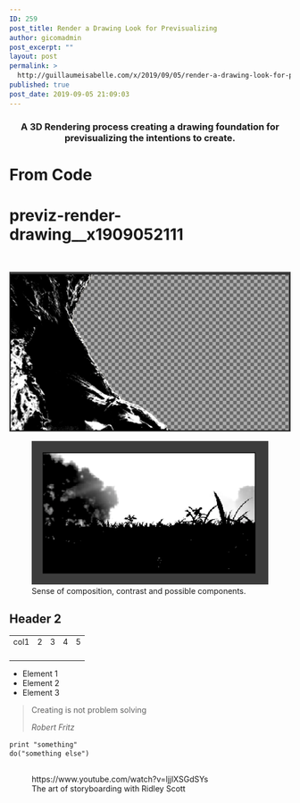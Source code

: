 ```yaml
---
ID: 259
post_title: Render a Drawing Look for Previsualizing
author: gicomadmin
post_excerpt: ""
layout: post
permalink: >
  http://guillaumeisabelle.com/x/2019/09/05/render-a-drawing-look-for-previsualizing/
published: true
post_date: 2019-09-05 21:09:03
---
```

<!-- wp:heading {"level":3,"align":"center"} -->
<h3 style="text-align:center">A 3D Rendering process creating a drawing foundation for previsualizing the intentions to create.</h3>
<!-- /wp:heading -->

<h1><strong>From Code</strong></h1>
<h1>previz-render-drawing__x1909052111</h1>
<p> </p>
<p><img src="https://github.com/GuillaumeIsabelle/x/raw/master/_posts/img/previz-render-drawing__x1909052111.png" /></p>

<!-- wp:image {"id":268} -->
<figure class="wp-block-image"><img src="https://github.com/GuillaumeIsabelle/x/raw/master/_posts/img/previz-render-drawing__x1909052132.png" alt="" class="wp-image-268"/><figcaption>Sense of composition, contrast and possible components.</figcaption></figure>
<!-- /wp:image -->

<!-- wp:heading -->
<h2>Header 2</h2>
<!-- /wp:heading -->

<!-- wp:table -->
<table class="wp-block-table"><tbody><tr><td>col1</td><td>2</td><td>3</td><td>4</td><td>5</td></tr><tr><td></td><td></td><td></td><td></td><td></td></tr><tr><td></td><td></td><td></td><td></td><td></td></tr><tr><td></td><td></td><td></td><td></td><td></td></tr><tr><td></td><td></td><td></td><td></td><td></td></tr></tbody></table>
<!-- /wp:table -->

<!-- wp:list -->
<ul><li>Element 1</li><li>Element 2</li><li>Element 3</li></ul>
<!-- /wp:list -->

<!-- wp:quote -->
<blockquote class="wp-block-quote"><p>Creating is not problem solving</p><cite>Robert Fritz</cite></blockquote>
<!-- /wp:quote -->

<!-- wp:code -->
<pre class="wp-block-code"><code>print "something"
do("something else")

</code></pre>
<!-- /wp:code -->

<!-- wp:core-embed/youtube {"url":"https://www.youtube.com/watch?v=ljjlXSGdSYs","type":"video","providerNameSlug":"youtube","className":"wp-embed-aspect-4-3 wp-has-aspect-ratio"} -->
<figure class="wp-block-embed-youtube wp-block-embed is-type-video is-provider-youtube wp-embed-aspect-4-3 wp-has-aspect-ratio"><div class="wp-block-embed__wrapper">
https://www.youtube.com/watch?v=ljjlXSGdSYs
</div><figcaption> The art of storyboarding with Ridley Scott </figcaption></figure>
<!-- /wp:core-embed/youtube -->